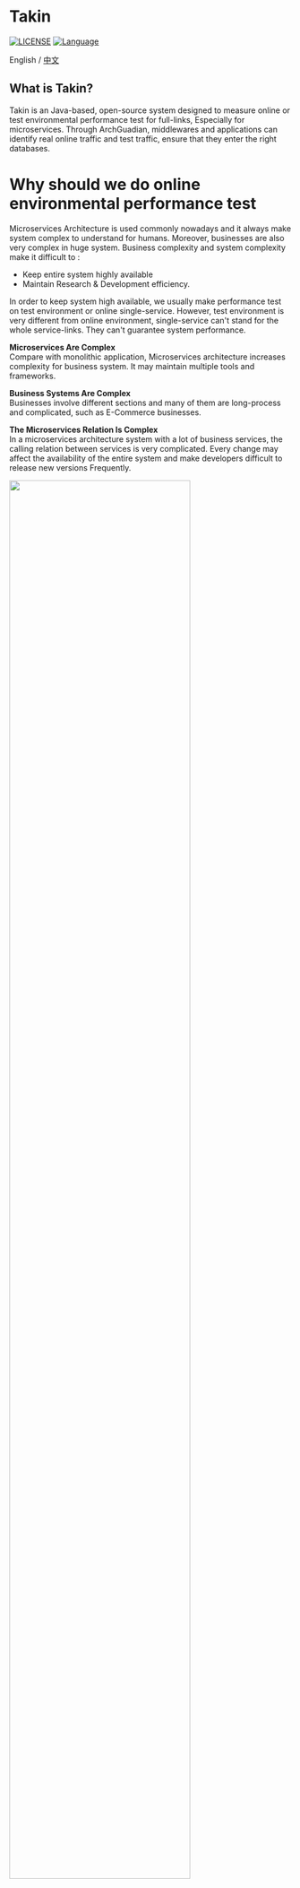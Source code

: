 # Takin
[![LICENSE](https://img.shields.io/github/license/pingcap/tidb.svg)](https://github.com/pingcap/tidb/blob/master/LICENSE)
[![Language](https://img.shields.io/badge/Language-Java-blue.svg)](https://www.java.com/)

English / [中文](README_CN.md)

## What is Takin?
Takin is an Java-based, open-source system designed to measure online or test environmental performance test for full-links, Especially for microservices. Through ArchGuadian, middlewares and applications can identify real online traffic and test traffic, ensure that they enter the right databases.

# Why should we do online environmental performance test
Microservices Architecture is used commonly nowadays and it always make system complex to understand for humans. Moreover, businesses are also very complex in huge system. Business complexity and system complexity make it difficult to :
- Keep entire system highly available
- Maintain Research & Development efficiency.

In order to keep system high available, we usually make performance test on test environment or online single-service. However, test environment is very different from online environment, single-service can't stand for the whole service-links. They can't guarantee system performance.

**Microservices Are Complex**<br/>
Compare with monolithic application, Microservices architecture increases complexity for business system. It may maintain multiple tools and frameworks.

**Business Systems Are Complex**<br/>
Businesses involve different sections and many of them are long-process and complicated, such as E-Commerce businesses.

**The Microservices Relation Is Complex**<br/>
In a microservices architecture system with a lot of business services, the calling relation between services is very complicated. Every change may affect the availability of the entire system and make developers difficult to release new versions Frequently.

<img src="https://raw.githubusercontent.com/shulieTech/Images/main/WX20210511-150735%402x.png" width="80%" height="80%">
<img src="https://raw.githubusercontent.com/shulieTech/Images/main/3.png" width="50%" height="50%">

# Quick Start Instruction

**docker:**<br/>
- VM memory requirement ： more than 4G (Suggest 8G)
- Docker mirror size ： 2.1 G

If docker configuration doesn't set AliYun docker source :
```
vim /etc/docker/daemon.json
```
Add following configuration：
```
{
  "registry-mirrors": ["https://q2gr04ke.mirror.aliyuncs.com"]
}
```
restart service
```
systemctl daemon-reload
```

Pull docker
```shell
# docker url : registry.cn-hangzhou.aliyuncs.com/shulie-takin/takin:v1.0.0
docker pull registry.cn-hangzhou.aliyuncs.com/shulie-takin/takin:v1.0.1
docker run -e APPIP=your ip address -p 80:80 -p 2181:2181 -p 29900-29999:29900-29999 registry.cn-hangzhou.aliyuncs.com/shulie-takin/takin:v1.0.1
```

- Parameter：-d start in background，-p port. <br/>
The Initiation of docker need about 10 mins because it need install necessary components. -d can ignore installment information of components in background. If you dont't want to open your server's port, you can use --net=host and make sure it and host server are in the same network。

- Open http://127.0.0.1/tro
    ```
    Default account and password：
    account:admin  
    password:pamirs@2020
    ```
- PS：If Nginx shows 502, the problem mostly is caused when the docker container has just been started, you only need to configure it correctly, and then wait a little (1-2 min) while to refresh and try again.

after installation：
<!--
- see [Quick Start](takin-webapp/doc/QuickStart.md)
-->
- Use in Test Environment : [Document](https://news.shulie.io/?p=3369)
- Use in Online Environment : [Document](https://news.shulie.io/?p=2987)

# Instruction
#### Takin Architecture
<img src="https://raw.githubusercontent.com/shulieTech/Images/main/DaYuX_Architecture2.png" width="70%" height="70%"><br/>
Takin consists of Agent, Web App and Surge Data.

## Agent
- see [Agent](https://github.com/shulieTech/LinkAgent)

## Surge Data
- see [Takin-surge-deploy](https://github.com/shulieTech/Takin-surge-deploy)
- see [Takin-amdb](https://github.com/shulieTech/Takin-amdb)

## Takin Web
- see [Takin-common](https://github.com/shulieTech/Takin-common)
- see [Takin-web](https://github.com/shulieTech/Takin-web)
- see [Takin-web-ui](https://github.com/shulieTech/Takin-web-ui)
- see [Takin-cloud](https://github.com/shulieTech/Takin-cloud)

## Takin Engine
- see [Takin-pressure-engine](https://github.com/shulieTech/Takin-pressure-engine)
- see [Takin-jmeter](https://github.com/shulieTech/Takin-jmeter)

# Community
Mailing List: Mail to shulie@shulie.io<br/>
Wechat group<br/>

<img src="https://user-images.githubusercontent.com/86357315/128668906-afc506d8-79c9-4608-943e-6400f03a64c4.png" width="30%" height="30%">
<br/>
QQ group: **118098566**<br/>
QR code：<br/>
<img src="https://raw.githubusercontent.com/shulieTech/Images/main/qq_group_2.jpg" width="30%" height="30%">
<br/>
Dingding group：<br/>
<img src="https://raw.githubusercontent.com/shulieTech/Images/main/dingding_group.jpg" width="30%" height="30%">
<br/>
WeChat Official Account: <br/>
<img src="https://raw.githubusercontent.com/shulieTech/Images/main/shulie.png" width="30%" height="30%">
<br/>

## Ask Questions in Official Forum
[Official Forum](https://news.shulie.io/?page_id=2477)
## Who use Takin
![image](https://user-images.githubusercontent.com/86357315/126733639-d770b087-9f58-4b4f-b4c5-a98517bf3776.png)


# License
Takin is under the Apache 2.0 license. See the [LICENSE](LICENSE) file for details.
